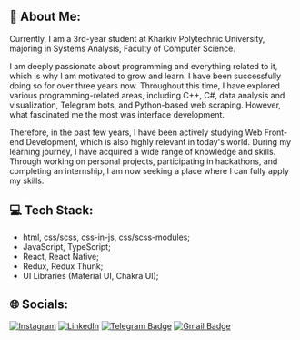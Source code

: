 ## 💫 About Me:
Currently, I am a 3rd-year student at Kharkiv Polytechnic University, majoring in Systems Analysis, Faculty of Computer Science.

I am deeply passionate about programming and everything related to it, which is why I am motivated to grow and learn. I have been successfully doing so for over three years now. Throughout this time, I have explored various programming-related areas, including C++, C#, data analysis and visualization, Telegram bots, and Python-based web scraping. However, what fascinated me the most was interface development.

Therefore, in the past few years, I have been actively studying Web Front-end Development, which is also highly relevant in today's world. During my learning journey, I have acquired a wide range of knowledge and skills. Through working on personal projects, participating in hackathons, and completing an internship, I am now seeking a place where I can fully apply my skills.

## 💻 Tech Stack:
- html, css/scss, css-in-js, css/scss-modules;
- JavaScript, TypeScript;
- React, React Native;
- Redux, Redux Thunk;
- UI Libraries (Material UI, Chakra UI);

## 🌐 Socials:
[![Instagram](https://img.shields.io/badge/Instagram-%23E4405F.svg?logo=Instagram&logoColor=white)](https://www.instagram.com/kostia9cat/) [![LinkedIn](https://img.shields.io/badge/LinkedIn-%230077B5.svg?logo=linkedin&logoColor=white)](https://www.linkedin.com/in/kostiantyn-ivanov-web/) [![Telegram Badge](https://img.shields.io/badge/-Telegram-blue?style=flat&logo=Telegram&logoColor=white)](https://t.me/KIBINNANEKO) [![Gmail Badge](https://img.shields.io/badge/-Gmail-red?style=flat&logo=Gmail&logoColor=white)](mailto:ivanov.kostiantyn.dev@gmail.com)
